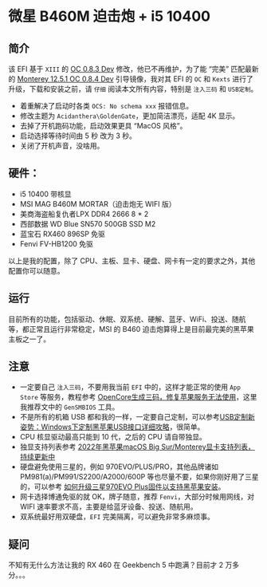 # 微星 B460M 迫击炮 + i5 10400

## 简介

该 EFI 基于 `XIII` 的 [OC 0.8.3 Dev](https://heipg.cn/efi/msi-b460m-mortar-i5-10500-uhd630-rx570-opencore-083-dev.html) 修改，他已不再维护，为了能 “完美” 匹配最新的 [Monterey 12.5.1 OC 0.8.4 Dev](https://heipg.cn/macos/macos-monterey-12-5-1-21g83-opencore-084-clover-r5148-firpe.html) 引导镜像，我对其 EFI 的 `OC` 和 `Kexts` 进行了升级，下载和安装之前，请 `仔细` 阅读本文所有内容，特别是 `注入三码` 和 `USB定制`。

- 着重解决了启动时各类 `OCS: No schema xxx` 报错信息。
- 修改主题为 `Acidanthera\GoldenGate`，更加简洁漂亮，适配 4K 显示。
- 去掉了开机跑码功能，启动效果更具 “MacOS 风格”。
- 启动选择等待时间由 5 秒 改为 3 秒。
- 关闭了开机声音，没啥用。

## 硬件：

- i5 10400 带核显
- MSI MAG B460M MORTAR（迫击炮无 WIFI 版）
- 美商海盗船复仇者LPX DDR4 2666 8 * 2
- 西部数据 WD Blue SN570 500GB SSD M2
- 蓝宝石 RX460 896SP 免驱
- Fenvi FV-HB1200 免驱

以上是我的配置，除了 CPU、主板、显卡、硬盘、网卡有一定的要求之外，其他配置你可以随意。

## 运行

目前所有的功能，包括驱动、休眠、双系统、硬解、蓝牙、WiFi、投送、随航等，都正常且运行非常稳定，MSI 的 B460 迫击炮算得上是目前最完美的黑苹果主板之一了。

## 注意

- 一定要自己 `注入三码`，不要用我当前 `EFI` 中的，这样才能正常的使用 `App Store` 等服务，教程参考 [OpenCore生成三码，修复苹果服务无法使用](https://heipg.cn/tutorial/macserial-and-iservice-opencore.html)，这里我推荐文中的 `GenSMBIOS` 工具。
- 不是所有的机箱 USB 都和我的一样，一定要自己定制，可以参考[USB定制新姿势：Windows下定制黑苹果USB接口详细攻略](https://heipg.cn/tutorial/customize-usb-port-windows.html)，很简单。
- CPU 核显驱动最高只能到 10 代，之后的 CPU 请自带独显。
- 独显支持列表参考 [2022年黑苹果macOS Big Sur/Monterey显卡支持列表，持续更新中](https://heipg.cn/tutorial/gpu-support-for-hackintosh.html)
- 硬盘避免使用三星的，例如 970EVO/PLUS/PRO，其他品牌诸如 PM981(a)/PM991/S2200/A2000/600P 等也尽量不要，如果你刚好用了三星的，可以参考 [如何升级三星970EVO Plus固件以支持黑苹果安装](https://heipg.cn/tutorial/updating-970evo-plus-for-macos.html)。
- 网卡选择博通免驱的就 OK，牌子随意，推荐 `Fenvi`，大部分时候用网线，对 WIFI 速率要求不高，主要是给蓝牙设备、投送、随航用。
- 双系统最好用双硬盘，`EFI` 完美隔离，可以避免非常多麻烦事。

## 疑问

不知有无什么方法让我的 RX 460 在 Geekbench 5 中跑满？目前才 2 万多分。。。